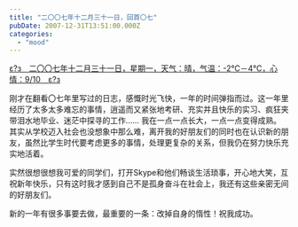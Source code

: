 ```yaml
---
title: "二〇〇七年十二月三十一日，回首〇七"
pubDate: 2007-12-31T13:51:00.000Z
categories: 
  - "mood"
---
```


[ε?з　二〇〇七年十二月三十一日，星期一，天气：晴，气温：-2℃－4℃，心情：9/10　ε?з](https://www.liuweinan.com)

  

刚才在翻看〇七年里写过的日志，感慨时光飞快，一年的时间弹指而过。这一年里经历了太多太多难忘的事情，逍遥而又紧张地考研、充实并且快乐的实习、疯狂夹带泪水地毕业、迷茫中探寻的工作…… 我在一点一点长大，一点一点变得成熟。其实从学校迈入社会也没想象中那么难，离开我的好朋友们的同时也在认识新的朋友，虽然比学生时代要考虑更多的事情，处理更复杂的关系，但我仍在努力快乐充实地活着。

实然很想很想我可爱的同学们，打开Skype和他们畅谈生活琐事，开心地大笑，互祝新年快乐，只有这时我才感到自己不是孤身奋斗在社会上，我还有这些亲密无间的好朋友们。

新的一年有很多事要去做，最重要的一条：改掉自身的惰性！祝我成功。
